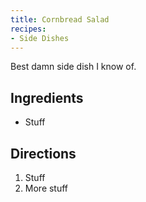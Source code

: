 ```yaml
---
title: Cornbread Salad
recipes:
- Side Dishes
---
```


Best damn side dish I know of.

## Ingredients

* Stuff

## Directions

1. Stuff
2. More stuff